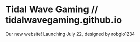 Tidal Wave Gaming // tidalwavegaming.github.io
=========================

Our new website! Launching July 22, designed by robgio1234
